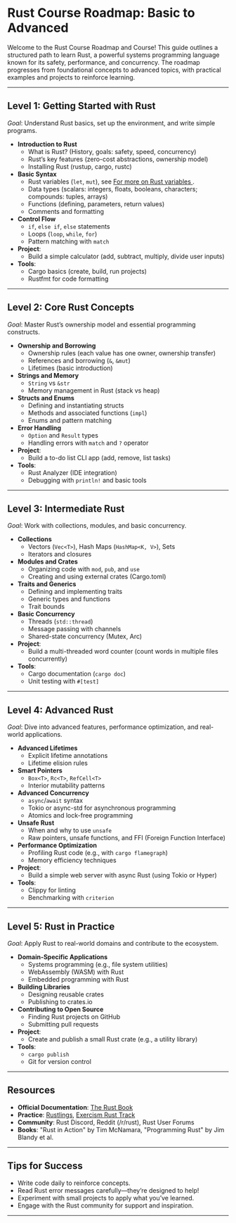 # Rust Course Roadmap: Basic to Advanced

Welcome to the Rust Course Roadmap and Course! This guide outlines a structured path to learn Rust, a powerful systems programming language known for its safety, performance, and concurrency. The roadmap progresses from foundational concepts to advanced topics, with practical examples and projects to reinforce learning.

---

## Level 1: Getting Started with Rust
*Goal*: Understand Rust basics, set up the environment, and write simple programs.

- **Introduction to Rust**
  - What is Rust? (History, goals: safety, speed, concurrency)
  - Rust’s key features (zero-cost abstractions, ownership model)
  - Installing Rust (rustup, cargo, rustc)
- **Basic Syntax**
  - Rust variables (`let`, `mut`), see [For more on Rust variables ](https://github.com/BirukAfework/Rust-101/blob/main/Variables%20and%20mutability%20(let%2C%20mut).md).
  - Data types (scalars: integers, floats, booleans, characters; compounds: tuples, arrays)
  - Functions (defining, parameters, return values)
  - Comments and formatting
- **Control Flow**
  - `if`, `else if`, `else` statements
  - Loops (`loop`, `while`, `for`)
  - Pattern matching with `match`
- **Project**: 
  - Build a simple calculator (add, subtract, multiply, divide user inputs)
- **Tools**: 
  - Cargo basics (create, build, run projects)
  - Rustfmt for code formatting

---

## Level 2: Core Rust Concepts
*Goal*: Master Rust’s ownership model and essential programming constructs.

- **Ownership and Borrowing**
  - Ownership rules (each value has one owner, ownership transfer)
  - References and borrowing (`&`, `&mut`)
  - Lifetimes (basic introduction)
- **Strings and Memory**
  - `String` vs `&str`
  - Memory management in Rust (stack vs heap)
- **Structs and Enums**
  - Defining and instantiating structs
  - Methods and associated functions (`impl`)
  - Enums and pattern matching
- **Error Handling**
  - `Option` and `Result` types
  - Handling errors with `match` and `?` operator
- **Project**: 
  - Build a to-do list CLI app (add, remove, list tasks)
- **Tools**: 
  - Rust Analyzer (IDE integration)
  - Debugging with `println!` and basic tools

---

## Level 3: Intermediate Rust
*Goal*: Work with collections, modules, and basic concurrency.

- **Collections**
  - Vectors (`Vec<T>`), Hash Maps (`HashMap<K, V>`), Sets
  - Iterators and closures
- **Modules and Crates**
  - Organizing code with `mod`, `pub`, and `use`
  - Creating and using external crates (Cargo.toml)
- **Traits and Generics**
  - Defining and implementing traits
  - Generic types and functions
  - Trait bounds
- **Basic Concurrency**
  - Threads (`std::thread`)
  - Message passing with channels
  - Shared-state concurrency (Mutex, Arc)
- **Project**: 
  - Build a multi-threaded word counter (count words in multiple files concurrently)
- **Tools**: 
  - Cargo documentation (`cargo doc`)
  - Unit testing with `#[test]`

---

## Level 4: Advanced Rust
*Goal*: Dive into advanced features, performance optimization, and real-world applications.

- **Advanced Lifetimes**
  - Explicit lifetime annotations
  - Lifetime elision rules
- **Smart Pointers**
  - `Box<T>`, `Rc<T>`, `RefCell<T>`
  - Interior mutability patterns
- **Advanced Concurrency**
  - `async`/`await` syntax
  - Tokio or async-std for asynchronous programming
  - Atomics and lock-free programming
- **Unsafe Rust**
  - When and why to use `unsafe`
  - Raw pointers, unsafe functions, and FFI (Foreign Function Interface)
- **Performance Optimization**
  - Profiling Rust code (e.g., with `cargo flamegraph`)
  - Memory efficiency techniques
- **Project**: 
  - Build a simple web server with async Rust (using Tokio or Hyper)
- **Tools**: 
  - Clippy for linting
  - Benchmarking with `criterion`

---

## Level 5: Rust in Practice
*Goal*: Apply Rust to real-world domains and contribute to the ecosystem.

- **Domain-Specific Applications**
  - Systems programming (e.g., file system utilities)
  - WebAssembly (WASM) with Rust
  - Embedded programming with Rust
- **Building Libraries**
  - Designing reusable crates
  - Publishing to crates.io
- **Contributing to Open Source**
  - Finding Rust projects on GitHub
  - Submitting pull requests
- **Project**: 
  - Create and publish a small Rust crate (e.g., a utility library)
- **Tools**: 
  - `cargo publish`
  - Git for version control

---

## Resources
- **Official Documentation**: [The Rust Book](https://doc.rust-lang.org/book/)
- **Practice**: [Rustlings](https://github.com/rust-lang/rustlings/), [Exercism Rust Track](https://exercism.org/tracks/rust)
- **Community**: Rust Discord, Reddit (/r/rust), Rust User Forums
- **Books**: "Rust in Action" by Tim McNamara, "Programming Rust" by Jim Blandy et al.

---

## Tips for Success
- Write code daily to reinforce concepts.
- Read Rust error messages carefully—they’re designed to help!
- Experiment with small projects to apply what you’ve learned.
- Engage with the Rust community for support and inspiration.

---
